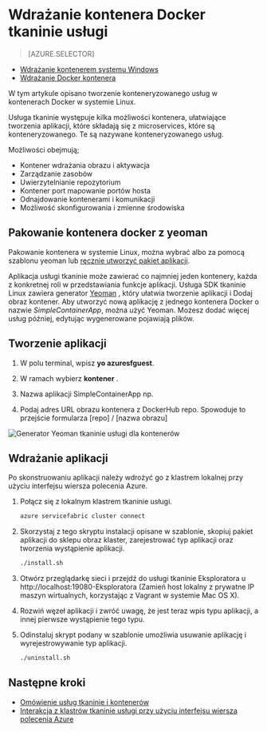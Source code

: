 <properties
   pageTitle="Usługi tkaninie i wdrażanie kontenerów w Linux | Microsoft Azure"
   description="Usługi i wykorzystanie kontenerów Docker rozmieszczanie aplikacji microservice. W tym artykule opisano możliwości, jakie zapewnia tkaninie usługi dla kontenerów i jak wdrożyć obraz kontener Docker w klaster"
   services="service-fabric"
   documentationCenter=".net"
   authors="msfussell"
   manager="timlt"
   editor=""/>

<tags
   ms.service="service-fabric"
   ms.devlang="dotnet"
   ms.topic="article"
   ms.tgt_pltfrm="NA"
   ms.workload="NA"
   ms.date="10/24/2016"
   ms.author="msfussell"/>

# <a name="deploy-a-docker-container-to-service-fabric"></a>Wdrażanie kontenera Docker tkaninie usługi

> [AZURE.SELECTOR]
- [Wdrażanie kontenerem systemu Windows](service-fabric-deploy-container.md)
- [Wdrażanie Docker kontenera](service-fabric-deploy-container-linux.md)

W tym artykule opisano tworzenie konteneryzowanego usług w kontenerach Docker w systemie Linux.

Usługa tkaninie występuje kilka możliwości kontenera, ułatwiające tworzenia aplikacji, które składają się z microservices, które są konteneryzowanego. Te są nazywane konteneryzowanego usług.

Możliwości obejmują;

- Kontener wdrażania obrazu i aktywacja
- Zarządzanie zasobów
- Uwierzytelnianie repozytorium
- Kontener port mapowanie portów hosta
- Odnajdowanie kontenerami i komunikacji
- Możliwość skonfigurowania i zmienne środowiska


## <a name="packaging-a-docker-container-with-yeoman"></a>Pakowanie kontenera docker z yeoman
Pakowanie kontenera w systemie Linux, można wybrać albo za pomocą szablonu yeoman lub [ręcznie utworzyć pakiet aplikacji](service-fabric-deploy-container.md#manually-packaging-and-deploying-a-container).

Aplikacja usługi tkaninie może zawierać co najmniej jeden kontenery, każda z konkretnej roli w przedstawiania funkcje aplikacji. Usługa SDK tkaninie Linux zawiera generator [Yeoman](http://yeoman.io/) , który ułatwia tworzenie aplikacji i Dodaj obraz kontener. Aby utworzyć nową aplikację z jednego kontenera Docker o nazwie *SimpleContainerApp*, można użyć Yeoman. Możesz dodać więcej usług później, edytując wygenerowane pojawiają plików.

## <a name="create-the-application"></a>Tworzenie aplikacji

1. W polu terminal, wpisz **yo azuresfguest**.

2. W ramach wybierz **kontener** .

3. Nazwa aplikacji SimpleContainerApp np.

4. Podaj adres URL obrazu kontenera z DockerHub repo. Spowoduje to przejście formularza [repo] / [nazwa obrazu]

![Generator Yeoman tkaninie usługi dla kontenerów][sf-yeoman]

## <a name="deploy-the-application"></a>Wdrażanie aplikacji

Po skonstruowaniu aplikacji należy wdrożyć go z klastrem lokalnej przy użyciu interfejsu wiersza polecenia Azure.

1. Połącz się z lokalnym klastrem tkaninie usługi.

    ```bash
    azure servicefabric cluster connect
    ```

2. Skorzystaj z tego skryptu instalacji opisane w szablonie, skopiuj pakiet aplikacji do sklepu obraz klaster, zarejestrować typ aplikacji oraz tworzenia wystąpienie aplikacji.

    ```bash
    ./install.sh
    ```

3. Otwórz przeglądarkę sieci i przejdź do usługi tkaninie Eksploratora u http://localhost:19080-Eksploratora (Zamień host lokalny z prywatne IP maszyn wirtualnych, korzystając z Vagrant w systemie Mac OS X).

4. Rozwiń węzeł aplikacji i zwróć uwagę, że jest teraz wpis typu aplikacji, a innej pierwsze wystąpienie tego typu.

5. Odinstaluj skrypt podany w szablonie umożliwia usuwanie aplikację i wyrejestrowywanie typ aplikacji.

    ```bash
    ./uninstall.sh
    ```

## <a name="next-steps"></a>Następne kroki

- [Omówienie usług tkaninie i kontenerów](service-fabric-containers-overview.md)
- [Interakcja z klastrów tkaninie usługi przy użyciu interfejsu wiersza polecenia Azure](service-fabric-azure-cli.md)

<!-- Images -->
[sf-yeoman]: ./media/service-fabric-deploy-container-linux/sf-container-yeoman.png

